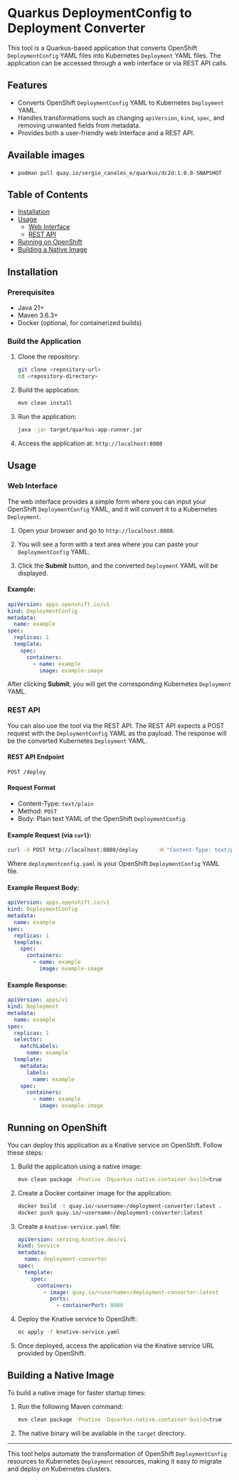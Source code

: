 
# Quarkus DeploymentConfig to Deployment Converter

This tool is a Quarkus-based application that converts OpenShift `DeploymentConfig` YAML files into Kubernetes `Deployment` YAML files. The application can be accessed through a web interface or via REST API calls.

## Features
- Converts OpenShift `DeploymentConfig` YAML to Kubernetes `Deployment` YAML.
- Handles transformations such as changing `apiVersion`, `kind`, `spec`, and removing unwanted fields from metadata.
- Provides both a user-friendly web interface and a REST API.

## Available images
- `podman pull quay.io/sergio_canales_e/quarkus/dc2d:1.0.0-SNAPSHOT`

## Table of Contents
- [Installation](#installation)
- [Usage](#usage)
  - [Web Interface](#web-interface)
  - [REST API](#rest-api)
- [Running on OpenShift](#running-on-openshift)
- [Building a Native Image](#building-a-native-image)

## Installation

### Prerequisites
- Java 21+
- Maven 3.6.3+
- Docker (optional, for containerized builds)

### Build the Application
1. Clone the repository:
   ```bash
   git clone <repository-url>
   cd <repository-directory>
   ```

2. Build the application:
   ```bash
   mvn clean install
   ```

3. Run the application:
   ```bash
   java -jar target/quarkus-app-runner.jar
   ```

4. Access the application at: `http://localhost:8080`

## Usage

### Web Interface

The web interface provides a simple form where you can input your OpenShift `DeploymentConfig` YAML, and it will convert it to a Kubernetes `Deployment`.

1. Open your browser and go to `http://localhost:8080`.

2. You will see a form with a text area where you can paste your `DeploymentConfig` YAML.

3. Click the **Submit** button, and the converted `Deployment` YAML will be displayed.

#### Example:
```yaml
apiVersion: apps.openshift.io/v1
kind: DeploymentConfig
metadata:
  name: example
spec:
  replicas: 1
  template:
    spec:
      containers:
        - name: example
          image: example-image
```

After clicking **Submit**, you will get the corresponding Kubernetes `Deployment` YAML.

### REST API

You can also use the tool via the REST API. The REST API expects a POST request with the `DeploymentConfig` YAML as the payload. The response will be the converted Kubernetes `Deployment` YAML.

#### REST API Endpoint
```
POST /deploy
```

#### Request Format

- Content-Type: `text/plain`
- Method: `POST`
- Body: Plain text YAML of the OpenShift `DeploymentConfig`.

#### Example Request (via `curl`):
```bash
curl -X POST http://localhost:8080/deploy      -H "Content-Type: text/plain"      --data-binary @deploymentconfig.yaml
```

Where `deploymentconfig.yaml` is your OpenShift `DeploymentConfig` YAML file.

#### Example Request Body:
```yaml
apiVersion: apps.openshift.io/v1
kind: DeploymentConfig
metadata:
  name: example
spec:
  replicas: 1
  template:
    spec:
      containers:
        - name: example
          image: example-image
```

#### Example Response:
```yaml
apiVersion: apps/v1
kind: Deployment
metadata:
  name: example
spec:
  replicas: 1
  selector:
    matchLabels:
      name: example
  template:
    metadata:
      labels:
        name: example
    spec:
      containers:
        - name: example
          image: example-image
```

## Running on OpenShift

You can deploy this application as a Knative service on OpenShift. Follow these steps:

1. Build the application using a native image:

   ```bash
   mvn clean package -Pnative -Dquarkus.native.container-build=true
   ```

2. Create a Docker container image for the application:

   ```bash
   docker build -t quay.io/<username>/deployment-converter:latest .
   docker push quay.io/<username>/deployment-converter:latest
   ```

3. Create a `knative-service.yaml` file:

   ```yaml
   apiVersion: serving.knative.dev/v1
   kind: Service
   metadata:
     name: deployment-converter
   spec:
     template:
       spec:
         containers:
           - image: quay.io/<username>/deployment-converter:latest
             ports:
               - containerPort: 8080
   ```

4. Deploy the Knative service to OpenShift:

   ```bash
   oc apply -f knative-service.yaml
   ```

5. Once deployed, access the application via the Knative service URL provided by OpenShift.

## Building a Native Image

To build a native image for faster startup times:

1. Run the following Maven command:

   ```bash
   mvn clean package -Pnative -Dquarkus.native.container-build=true
   ```

2. The native binary will be available in the `target` directory.

---

This tool helps automate the transformation of OpenShift `DeploymentConfig` resources to Kubernetes `Deployment` resources, making it easy to migrate and deploy on Kubernetes clusters.

